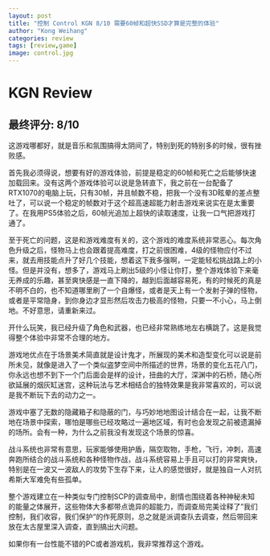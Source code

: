 ```yaml
---
layout: post
title: "控制 Control KGN 8/10 需要60帧和超快SSD才算是完整的体验"
author: "Kong Weihang"
categories: review
tags: [review,game]
image: control.jpg
---
```


# KGN Review

## 最终评分: 8/10

这游戏哪都好，就是音乐和氛围搞得太阴间了，特别到死的特别多的时候，很有挫败感。

首先我必须得说，想要有好的游戏体验，前提是稳定的60帧和死亡之后能够快速加载回来。没有这两个游戏体验可以说是急转直下，我之前在一台配备了RTX1070的电脑上玩，只有30帧，并且帧数不稳，把我一个没有3D眩晕的差点整吐了，可以说一个稳定的帧数对于这个超高速超能力射击游戏来说实在是太重要了。在我用PS5体验之后，60帧光追加上超快的读取速度，让我一口气把游戏打通了。

至于死亡的问题，这是和游戏难度有关的，这个游戏的难度系统非常恶心。每次角色升级之后，怪物马上也会跟着提高难度，打之前很困难，4级的怪物应付不过来，就去用技能点升了好几个技能，想着这下我多强啊，一定能轻松挑战路上的小怪。但是并没有，想多了，游戏马上刷出5级的小怪让你打，整个游戏体验下来毫无养成的乐趣，甚至爽快感是一直下降的，越到后面越容易死，有的时候死的真是不明不白的，也不知道哪里刷了一个自爆怪，或者是天上有一个发射子弹的怪物，或者是平常隐身，到你身边才显形然后攻击力极高的怪物，只要一不小心，马上倒地。不好意思，请重新来过。

开什么玩笑，我已经升级了角色和武器，也已经非常熟练地左右横跳了。这是我觉得整个体验中非常不合理的地方。

游戏地优点在于场景美术简直就是设计鬼才，所展现的美术和造型变化可以说是前所未见，就像是进入了一个类似盗梦空间中所描述的世界，场景的变化五花八门，你永远也想不到下一个门后面会是样的设计，扭曲的大厅，深渊中的石桥，随心所欲延展的烟灰缸迷宫，这种玩法与艺术相结合的独特效果是我非常喜欢的，可以说是我不断玩下去的动力之一。

游戏中塞了无数的隐藏箱子和隐蔽的门，与巧妙地地图设计结合在一起，让我不断地在场景中探索，哪怕是哪些已经攻略过一遍地区域，有时也会发现之前被遗漏掉的场所。会有一种，为什么之前我没有发现这个场景的惊喜。

战斗系统也非常有意思，玩家能够使用护盾，隔空取物，手枪，飞行，冲刺，高速奔跑所结合的战斗系统和各种怪物作战，战斗系统容易上手且可以打的非常爽快，特别是在一波又一波敌人的攻势下生存下来，让人的感觉很好，就是独自一人对抗希斯大军难免有些孤单。

整个游戏建立在一种类似专门控制SCP的调查局中，剧情也围绕着各种神秘未知的能量之体展开，这些物体大多都带点诡异的超能力，而调查局完美诠释了”我们控制，我们收容，我们保护“的作死原则，总之就是派调查队去调查，然后带回来放在太古屋里深入调查，直到搞出大问题。

如果你有一台性能不错的PC或者游戏机，我非常推荐这个游戏。